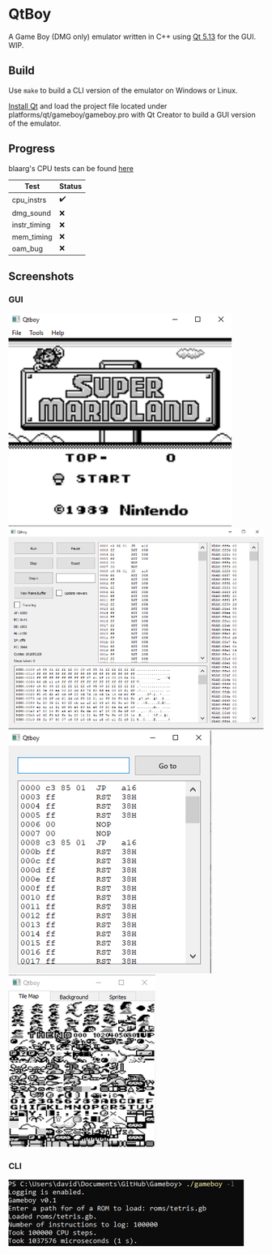 # QtBoy

A Game Boy (DMG only) emulator written in C++ using [Qt 5.13](https://qt.io) for the GUI. WIP.

## Build

Use `make` to build a CLI version of the emulator on Windows or Linux.

[Install Qt](https://doc.qt.io/qt-5/gettingstarted.html) and load the project file located under platforms/qt/gameboy/gameboy.pro with Qt Creator to build a GUI version of the emulator.

## Progress

blaarg's CPU tests can be found [here](https://github.com/retrio/gb-test-roms)

Test|Status
---|---
cpu_instrs|:heavy_check_mark:
dmg_sound|:x:
instr_timing|:x:
mem_timing|:x:
oam_bug|:x:


## Screenshots

### GUI

![Screenshot](docs/preview/main_preview.png)![Screenshot](docs/preview/debugger_preview.png)![Screenshot](docs/preview/disassembler_preview.png)![Screenshot](docs/preview/vram_viewer_preview.png)

### CLI

<img src = "docs/preview/cli_preview.png">



